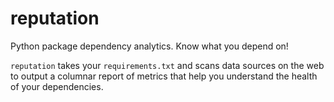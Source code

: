 # reputation

Python package dependency analytics. Know what you depend on!

`reputation` takes your `requirements.txt` and scans data sources on the web to output a columnar report of metrics that help you understand the health of your dependencies.
